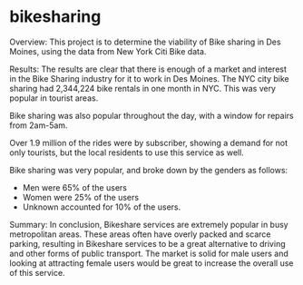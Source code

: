 # bikesharing
Overview:
 This project is to determine the viability of Bike sharing in Des Moines, using the data from New York Citi Bike data.


Results:
The results are clear that there is enough of a market and interest in the Bike Sharing industry for it to work in Des Moines. The NYC city bike sharing had 2,344,224 bike rentals in one month in NYC.  This was very popular in tourist areas.


Bike sharing was also popular throughout the day, with a window for repairs from 2am-5am.


Over 1.9 million of the rides were by subscriber, showing a demand for not only tourists, but the local residents to use this service as well.


Bike sharing was very popular, and broke down by the genders as follows:
* Men were 65% of the users
* Women were 25% of the users
* Unknown accounted for 10% of the users.

Summary:
 In conclusion, Bikeshare services are extremely popular in busy metropolitan areas. These areas often have overly packed and scarce parking, resulting in Bikeshare services to be a great alternative to driving and other forms of public transport. The market is solid for male users and looking at attracting female users would be great to increase the overall use of this service.














